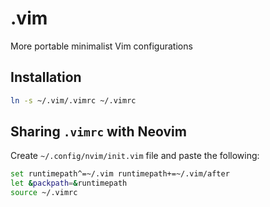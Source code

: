 # .vim

More portable minimalist Vim configurations

## Installation

```bash
ln -s ~/.vim/.vimrc ~/.vimrc
```

## Sharing `.vimrc` with Neovim

Create `~/.config/nvim/init.vim` file and paste the following:

```bash
set runtimepath^=~/.vim runtimepath+=~/.vim/after
let &packpath=&runtimepath
source ~/.vimrc
```

